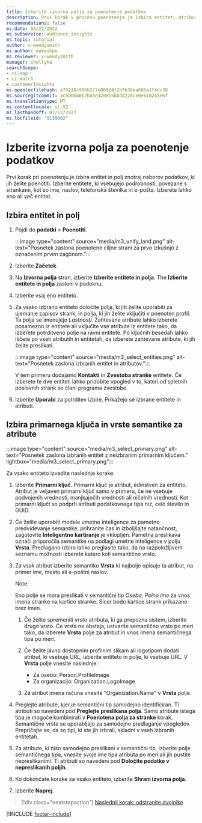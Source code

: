 ```yaml
---
title: Izberite izvorna polja za poenotenje podatkov
description: Prvi korak v procesu poenotenja je izbira entitet, atributov, primarnih ključev in semantičnih tipov za preslikavo podatkov v poenoten profil stranke.
recommendations: false
ms.date: 04/22/2022
ms.subservice: audience-insights
ms.topic: tutorial
author: v-wendysmith
ms.author: mukeshpo
ms.reviewer: v-wendysmith
manager: shellyha
searchScope:
- ci-map
- ci-match
- customerInsights
ms.openlocfilehash: a75218c996b277e00924f2b7b38ea686a1f4dc38
ms.sourcegitcommit: 3c5b0b40b2b45e420015bbdd228ce0e610245e6f
ms.translationtype: MT
ms.contentlocale: sl-SI
ms.lasthandoff: 07/12/2022
ms.locfileid: "9139802"
---
```

# <a name="select-source-fields-for-data-unification"></a>Izberite izvorna polja za poenotenje podatkov

Prvi korak pri poenotenju je izbira entitet in polj znotraj naborov podatkov, ki jih želite poenotiti. Izberite entitete, ki vsebujejo podrobnosti, povezane s strankami, kot so ime, naslov, telefonska številka in e-pošta. Izberete lahko eno ali več entitet.

## <a name="select-entities-and-fields"></a>Izbira entitet in polj

1. Pojdi do **podatki** > **Poenotiti**.

   :::image type="content" source="media/m3_unify_land.png" alt-text="Posnetek zaslona poenotene ciljne strani za prvo izkušnjo z označenim prvim zagonom.":::

1. Izberite **Začetek**.

1. Na **Izvorna polja** stran, izberite **Izberite entitete in polja**. The **Izberite entitete in polja** zasloni v podoknu.

1. Izberite vsaj eno entiteto.

1. Za vsako izbrano entiteto določite polja, ki jih želite uporabiti za ujemanje zapisov strank, in polja, ki jih želite vključiti v poenoten profil. Ta polja se imenujejo *Lastnosti*. Zahtevane atribute lahko izberete posamezno iz entitete ali vključite vse atribute iz entitete tako, da izberete potrditveno polje na ravni entitete. Po ključnih besedah lahko iščete po vseh atributih in entitetah, da izberete zahtevane atribute, ki jih želite preslikati.

   :::image type="content" source="media/m3_select_entities.png" alt-text="Posnetek zaslona izbranih entitet in atributov.":::

   V tem primeru dodajamo **Kontakti** in **Zvestoba stranke** entitete. Če izberete te dve entiteti lahko pridobite vpogled v to, kateri od spletnih poslovnih strank so člani programa zvestobe.

1. Izberite **Uporabi** za potrditev izbire. Prikažejo se izbrane entitete in atributi.

## <a name="select-primary-key-and-semantic-type-for-attributes"></a>Izbira primarnega ključa in vrste semantike za atribute

   :::image type="content" source="media/m3_select_primary.png" alt-text="Posnetek zaslona izbranih entitet z neizbranim primarnim ključem." lightbox="media/m3_select_primary.png":::

Za vsako entiteto izvedite naslednje korake.

1. Izberite **Primarni ključ**. Primarni ključ je atribut, edinstven za entiteto. Atribut je veljaven primarni ključ samo v primeru, če ne vsebuje podvojenih vrednosti, manjkajočih vrednosti ali ničelnih vrednosti. Kot primarni ključi so podprti atributi podatkovnega tipa niz, celo število in GUID.

1. Če želite uporabiti modele umetne inteligence za pametno predvidevanje semantike, prihranite čas in izboljšajte natančnost, zagotovite **Inteligentno kartiranje** je vklopljen. Pametna preslikava označi priporočila semantike na podlagi umetne inteligence v polju **Vrsta**. Predlagano izbiro lahko preglasite tako, da na razpoložljivem seznamu možnosti izberete katero koli semantično vrsto.

1. Za vsak atribut izberite semantiko **Vrsta** ki najbolje opisuje ta atribut, na primer ime, mesto ali e-poštni naslov.

   > [!NOTE]
   > Eno polje se mora preslikati v semantični tip *Oseba. Polno ime* za vnos imena stranke na kartico stranke. Sicer bodo kartice strank prikazane brez imen.

   1. Če želite spremeniti vrsto atributa, ki ga prepozna sistem, izberite drugo vrsto. Če vrsta ne obstaja, ustvarite semantično vrsto po meri tako, da izberete **Vrsta** polje za atribut in vnos imena semantičnega tipa po meri.

   1. Če želite javno dostopnim profilnim slikam ali logotipom dodati atribut, ki vsebuje URL, izberite entiteto in polje, ki vsebuje URL. V **Vrsta** polje vnesite naslednje:
      - Za osebo: Person.ProfileImage
      - Za organizacijo: Organization.LogoImage

   1. Za atribut imena računa vnesite "Organization.Name" v **Vrsta** polje.

1. Preglejte atribute, kjer je semantični tip samodejno identificiran. Ti atributi so navedeni pod **Preglejte preslikana polja**. Samo atribute istega tipa je mogoče kombinirati v **Poenotena polja za stranke** korak. Semantične vrste se uporabljajo za samodejno predlaganje vpogledov. Prepričajte se, da so tipi, ki ste jih izbrali, skladni v vseh izbranih entitetah.

1. Za atribute, ki niso samodejno preslikani v semantični tip, izberite polje semantičnega tipa, vnesite svoje ime tipa atributa po meri ali jih pustite nepreslikanimi. Ti atributi so navedeni pod **Določite podatke v nepreslikanih poljih**.

1. Ko dokončate korake za vsako entiteto, izberite **Shrani izvorna polja**.

1. Izberite **Naprej**.

> [!div class="nextstepaction"]
> [Naslednji korak: odstranite dvojnike](remove-duplicates.md)

[!INCLUDE [footer-include](includes/footer-banner.md)]
